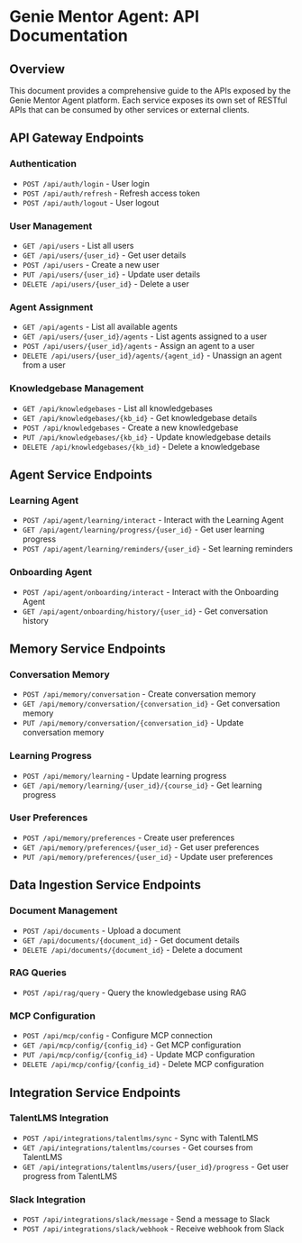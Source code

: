 # Genie Mentor Agent: API Documentation

## Overview

This document provides a comprehensive guide to the APIs exposed by the Genie Mentor Agent platform. Each service exposes its own set of RESTful APIs that can be consumed by other services or external clients.

## API Gateway Endpoints

### Authentication

- `POST /api/auth/login` - User login
- `POST /api/auth/refresh` - Refresh access token
- `POST /api/auth/logout` - User logout

### User Management

- `GET /api/users` - List all users
- `GET /api/users/{user_id}` - Get user details
- `POST /api/users` - Create a new user
- `PUT /api/users/{user_id}` - Update user details
- `DELETE /api/users/{user_id}` - Delete a user

### Agent Assignment

- `GET /api/agents` - List all available agents
- `GET /api/users/{user_id}/agents` - List agents assigned to a user
- `POST /api/users/{user_id}/agents` - Assign an agent to a user
- `DELETE /api/users/{user_id}/agents/{agent_id}` - Unassign an agent from a user

### Knowledgebase Management

- `GET /api/knowledgebases` - List all knowledgebases
- `GET /api/knowledgebases/{kb_id}` - Get knowledgebase details
- `POST /api/knowledgebases` - Create a new knowledgebase
- `PUT /api/knowledgebases/{kb_id}` - Update knowledgebase details
- `DELETE /api/knowledgebases/{kb_id}` - Delete a knowledgebase

## Agent Service Endpoints

### Learning Agent

- `POST /api/agent/learning/interact` - Interact with the Learning Agent
- `GET /api/agent/learning/progress/{user_id}` - Get user learning progress
- `POST /api/agent/learning/reminders/{user_id}` - Set learning reminders

### Onboarding Agent

- `POST /api/agent/onboarding/interact` - Interact with the Onboarding Agent
- `GET /api/agent/onboarding/history/{user_id}` - Get conversation history

## Memory Service Endpoints

### Conversation Memory

- `POST /api/memory/conversation` - Create conversation memory
- `GET /api/memory/conversation/{conversation_id}` - Get conversation memory
- `PUT /api/memory/conversation/{conversation_id}` - Update conversation memory

### Learning Progress

- `POST /api/memory/learning` - Update learning progress
- `GET /api/memory/learning/{user_id}/{course_id}` - Get learning progress

### User Preferences

- `POST /api/memory/preferences` - Create user preferences
- `GET /api/memory/preferences/{user_id}` - Get user preferences
- `PUT /api/memory/preferences/{user_id}` - Update user preferences

## Data Ingestion Service Endpoints

### Document Management

- `POST /api/documents` - Upload a document
- `GET /api/documents/{document_id}` - Get document details
- `DELETE /api/documents/{document_id}` - Delete a document

### RAG Queries

- `POST /api/rag/query` - Query the knowledgebase using RAG

### MCP Configuration

- `POST /api/mcp/config` - Configure MCP connection
- `GET /api/mcp/config/{config_id}` - Get MCP configuration
- `PUT /api/mcp/config/{config_id}` - Update MCP configuration
- `DELETE /api/mcp/config/{config_id}` - Delete MCP configuration

## Integration Service Endpoints

### TalentLMS Integration

- `POST /api/integrations/talentlms/sync` - Sync with TalentLMS
- `GET /api/integrations/talentlms/courses` - Get courses from TalentLMS
- `GET /api/integrations/talentlms/users/{user_id}/progress` - Get user progress from TalentLMS

### Slack Integration

- `POST /api/integrations/slack/message` - Send a message to Slack
- `POST /api/integrations/slack/webhook` - Receive webhook from Slack
